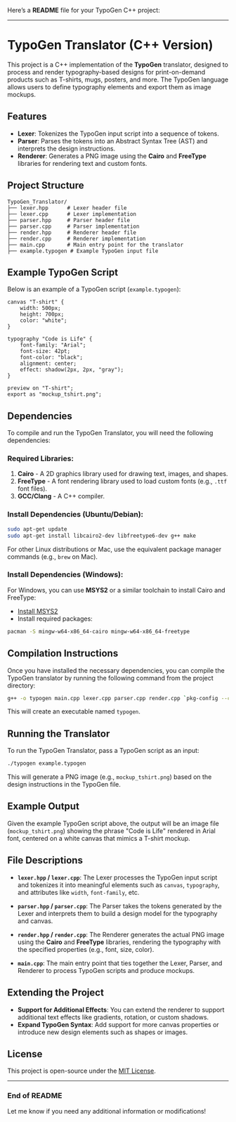 Here’s a **README** file for your TypoGen C++ project:

---

# TypoGen Translator (C++ Version)

This project is a C++ implementation of the **TypoGen** translator, designed to process and render typography-based designs for print-on-demand products such as T-shirts, mugs, posters, and more. The TypoGen language allows users to define typography elements and export them as image mockups.

## Features

- **Lexer**: Tokenizes the TypoGen input script into a sequence of tokens.
- **Parser**: Parses the tokens into an Abstract Syntax Tree (AST) and interprets the design instructions.
- **Renderer**: Generates a PNG image using the **Cairo** and **FreeType** libraries for rendering text and custom fonts.

## Project Structure

```plaintext
TypoGen_Translator/
├── lexer.hpp      # Lexer header file
├── lexer.cpp      # Lexer implementation
├── parser.hpp     # Parser header file
├── parser.cpp     # Parser implementation
├── render.hpp     # Renderer header file
├── render.cpp     # Renderer implementation
├── main.cpp       # Main entry point for the translator
├── example.typogen # Example TypoGen input file
```

## Example TypoGen Script

Below is an example of a TypoGen script (`example.typogen`):

```typo
canvas "T-shirt" {
    width: 500px;
    height: 700px;
    color: "white";
}

typography "Code is Life" {
    font-family: "Arial";
    font-size: 42pt;
    font-color: "black";
    alignment: center;
    effect: shadow(2px, 2px, "gray");
}

preview on "T-shirt";
export as "mockup_tshirt.png";
```

## Dependencies

To compile and run the TypoGen Translator, you will need the following dependencies:

### Required Libraries:

1. **Cairo** - A 2D graphics library used for drawing text, images, and shapes.
2. **FreeType** - A font rendering library used to load custom fonts (e.g., `.ttf` font files).
3. **GCC/Clang** - A C++ compiler.

### Install Dependencies (Ubuntu/Debian):

```bash
sudo apt-get update
sudo apt-get install libcairo2-dev libfreetype6-dev g++ make
```

For other Linux distributions or Mac, use the equivalent package manager commands (e.g., `brew` on Mac).

### Install Dependencies (Windows):

For Windows, you can use **MSYS2** or a similar toolchain to install Cairo and FreeType:

- [Install MSYS2](https://www.msys2.org/)
- Install required packages:

```bash
pacman -S mingw-w64-x86_64-cairo mingw-w64-x86_64-freetype
```

## Compilation Instructions

Once you have installed the necessary dependencies, you can compile the TypoGen translator by running the following command from the project directory:

```bash
g++ -o typogen main.cpp lexer.cpp parser.cpp render.cpp `pkg-config --cflags --libs cairo freetype2`
```

This will create an executable named `typogen`.

## Running the Translator

To run the TypoGen Translator, pass a TypoGen script as an input:

```bash
./typogen example.typogen
```

This will generate a PNG image (e.g., `mockup_tshirt.png`) based on the design instructions in the TypoGen file.

## Example Output

Given the example TypoGen script above, the output will be an image file (`mockup_tshirt.png`) showing the phrase "Code is Life" rendered in Arial font, centered on a white canvas that mimics a T-shirt mockup.

## File Descriptions

- **`lexer.hpp` / `lexer.cpp`**: The Lexer processes the TypoGen input script and tokenizes it into meaningful elements such as `canvas`, `typography`, and attributes like `width`, `font-family`, etc.

- **`parser.hpp` / `parser.cpp`**: The Parser takes the tokens generated by the Lexer and interprets them to build a design model for the typography and canvas.

- **`render.hpp` / `render.cpp`**: The Renderer generates the actual PNG image using the **Cairo** and **FreeType** libraries, rendering the typography with the specified properties (e.g., font, size, color).

- **`main.cpp`**: The main entry point that ties together the Lexer, Parser, and Renderer to process TypoGen scripts and produce mockups.

## Extending the Project

- **Support for Additional Effects**: You can extend the renderer to support additional text effects like gradients, rotation, or custom shadows.
- **Expand TypoGen Syntax**: Add support for more canvas properties or introduce new design elements such as shapes or images.

## License

This project is open-source under the [MIT License](https://opensource.org/licenses/MIT).

---

### End of README

Let me know if you need any additional information or modifications!
